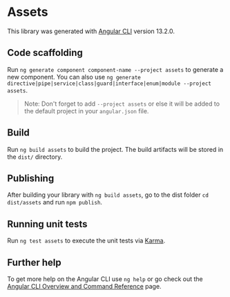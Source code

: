 # Assets

This library was generated with [Angular CLI](https://github.com/angular/angular-cli) version 13.2.0.

## Code scaffolding

Run `ng generate component component-name --project assets` to generate a new component. You can also use `ng generate directive|pipe|service|class|guard|interface|enum|module --project assets`.
> Note: Don't forget to add `--project assets` or else it will be added to the default project in your `angular.json` file. 

## Build

Run `ng build assets` to build the project. The build artifacts will be stored in the `dist/` directory.

## Publishing

After building your library with `ng build assets`, go to the dist folder `cd dist/assets` and run `npm publish`.

## Running unit tests

Run `ng test assets` to execute the unit tests via [Karma](https://karma-runner.github.io).

## Further help

To get more help on the Angular CLI use `ng help` or go check out the [Angular CLI Overview and Command Reference](https://angular.io/cli) page.
